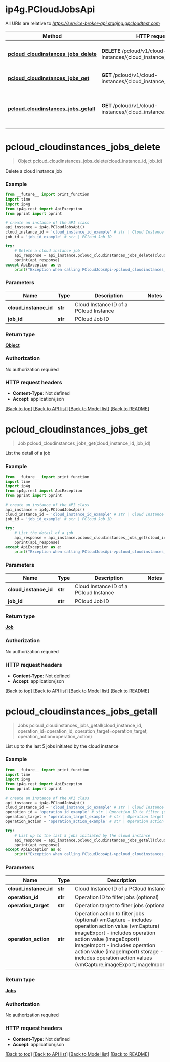 # ip4g.PCloudJobsApi

All URIs are relative to *https://service-broker-api.staging.gpcloudtest.com*

Method | HTTP request | Description
------------- | ------------- | -------------
[**pcloud_cloudinstances_jobs_delete**](PCloudJobsApi.md#pcloud_cloudinstances_jobs_delete) | **DELETE** /pcloud/v1/cloud-instances/{cloud_instance_id}/jobs/{job_id} | Delete a cloud instance job
[**pcloud_cloudinstances_jobs_get**](PCloudJobsApi.md#pcloud_cloudinstances_jobs_get) | **GET** /pcloud/v1/cloud-instances/{cloud_instance_id}/jobs/{job_id} | List the detail of a job
[**pcloud_cloudinstances_jobs_getall**](PCloudJobsApi.md#pcloud_cloudinstances_jobs_getall) | **GET** /pcloud/v1/cloud-instances/{cloud_instance_id}/jobs | List up to the last 5 jobs initiated by the cloud instance


# **pcloud_cloudinstances_jobs_delete**
> Object pcloud_cloudinstances_jobs_delete(cloud_instance_id, job_id)

Delete a cloud instance job

### Example
```python
from __future__ import print_function
import time
import ip4g
from ip4g.rest import ApiException
from pprint import pprint

# create an instance of the API class
api_instance = ip4g.PCloudJobsApi()
cloud_instance_id = 'cloud_instance_id_example' # str | Cloud Instance ID of a PCloud Instance
job_id = 'job_id_example' # str | PCloud Job ID

try:
    # Delete a cloud instance job
    api_response = api_instance.pcloud_cloudinstances_jobs_delete(cloud_instance_id, job_id)
    pprint(api_response)
except ApiException as e:
    print("Exception when calling PCloudJobsApi->pcloud_cloudinstances_jobs_delete: %s\n" % e)
```

### Parameters

Name | Type | Description  | Notes
------------- | ------------- | ------------- | -------------
 **cloud_instance_id** | **str**| Cloud Instance ID of a PCloud Instance |
 **job_id** | **str**| PCloud Job ID |

### Return type

[**Object**](Object.md)

### Authorization

No authorization required

### HTTP request headers

 - **Content-Type**: Not defined
 - **Accept**: application/json

[[Back to top]](#) [[Back to API list]](../README.md#documentation-for-api-endpoints) [[Back to Model list]](../README.md#documentation-for-models) [[Back to README]](../README.md)

# **pcloud_cloudinstances_jobs_get**
> Job pcloud_cloudinstances_jobs_get(cloud_instance_id, job_id)

List the detail of a job

### Example
```python
from __future__ import print_function
import time
import ip4g
from ip4g.rest import ApiException
from pprint import pprint

# create an instance of the API class
api_instance = ip4g.PCloudJobsApi()
cloud_instance_id = 'cloud_instance_id_example' # str | Cloud Instance ID of a PCloud Instance
job_id = 'job_id_example' # str | PCloud Job ID

try:
    # List the detail of a job
    api_response = api_instance.pcloud_cloudinstances_jobs_get(cloud_instance_id, job_id)
    pprint(api_response)
except ApiException as e:
    print("Exception when calling PCloudJobsApi->pcloud_cloudinstances_jobs_get: %s\n" % e)
```

### Parameters

Name | Type | Description  | Notes
------------- | ------------- | ------------- | -------------
 **cloud_instance_id** | **str**| Cloud Instance ID of a PCloud Instance |
 **job_id** | **str**| PCloud Job ID |

### Return type

[**Job**](Job.md)

### Authorization

No authorization required

### HTTP request headers

 - **Content-Type**: Not defined
 - **Accept**: application/json

[[Back to top]](#) [[Back to API list]](../README.md#documentation-for-api-endpoints) [[Back to Model list]](../README.md#documentation-for-models) [[Back to README]](../README.md)

# **pcloud_cloudinstances_jobs_getall**
> Jobs pcloud_cloudinstances_jobs_getall(cloud_instance_id, operation_id=operation_id, operation_target=operation_target, operation_action=operation_action)

List up to the last 5 jobs initiated by the cloud instance

### Example
```python
from __future__ import print_function
import time
import ip4g
from ip4g.rest import ApiException
from pprint import pprint

# create an instance of the API class
api_instance = ip4g.PCloudJobsApi()
cloud_instance_id = 'cloud_instance_id_example' # str | Cloud Instance ID of a PCloud Instance
operation_id = 'operation_id_example' # str | Operation ID to filter jobs (optional) (optional)
operation_target = 'operation_target_example' # str | Operation target to filter jobs (optional) (optional)
operation_action = 'operation_action_example' # str | Operation action to filter jobs (optional) vmCapture - includes operation action value (vmCapture) imageExport - includes operation action value (imageExport) imageImport - includes operation action value (imageImport) storage - includes operation action values (vmCapture,imageExport,imageImport) (optional)

try:
    # List up to the last 5 jobs initiated by the cloud instance
    api_response = api_instance.pcloud_cloudinstances_jobs_getall(cloud_instance_id, operation_id=operation_id, operation_target=operation_target, operation_action=operation_action)
    pprint(api_response)
except ApiException as e:
    print("Exception when calling PCloudJobsApi->pcloud_cloudinstances_jobs_getall: %s\n" % e)
```

### Parameters

Name | Type | Description  | Notes
------------- | ------------- | ------------- | -------------
 **cloud_instance_id** | **str**| Cloud Instance ID of a PCloud Instance |
 **operation_id** | **str**| Operation ID to filter jobs (optional) | [optional]
 **operation_target** | **str**| Operation target to filter jobs (optional) | [optional]
 **operation_action** | **str**| Operation action to filter jobs (optional) vmCapture - includes operation action value (vmCapture) imageExport - includes operation action value (imageExport) imageImport - includes operation action value (imageImport) storage - includes operation action values (vmCapture,imageExport,imageImport) | [optional]

### Return type

[**Jobs**](Jobs.md)

### Authorization

No authorization required

### HTTP request headers

 - **Content-Type**: Not defined
 - **Accept**: application/json

[[Back to top]](#) [[Back to API list]](../README.md#documentation-for-api-endpoints) [[Back to Model list]](../README.md#documentation-for-models) [[Back to README]](../README.md)
